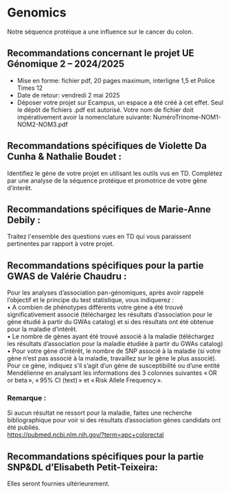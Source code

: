 # Genomics
Notre séquence protéique a une influence sur le cancer du colon.

## Recommandations concernant le projet UE Génomique 2 – 2024/2025
- Mise en forme: fichier pdf, 20 pages maximum, interligne 1,5 et Police Times 12
- Date de retour: vendredi 2 mai 2025
- Déposer votre projet sur Ecampus, un espace a été créé à cet effet. Seul le dépôt de fichiers .pdf est autorisé.
Votre nom de fichier doit impérativement avoir la nomenclature suivante: NuméroTrinome-NOM1-NOM2-NOM3.pdf

## Recommandations spécifiques de Violette Da Cunha & Nathalie Boudet :
Identifiez le gène de votre projet en utilisant les outils vus en TD.
Complétez par une analyse de la séquence protéique et promotrice de votre
gène d’interêt.

## Recommandations spécifiques de Marie-Anne Debily : 
Traitez l'ensemble des questions vues en TD qui vous paraissent pertinentes par rapport à votre projet.

## Recommandations spécifiques pour la partie GWAS de Valérie Chaudru :
Pour les analyses d’association pan-génomiques, après avoir rappelé l’objectif et le principe du test statistique, vous indiquerez :  
• A combien de phénotypes différents votre gène a été trouvé significativement associé (téléchargez les résultats d’association pour le gène étudié à partir du GWAs catalog) et si des résultats ont été obtenue pour la maladie d’intérêt.  
• Le nombre de gènes ayant été trouvé associé à la maladie (téléchargez les résultats d’association pour la maladie étudiée à partir du GWAs catalog)  
• Pour votre gène d’intérêt, le nombre de SNP associé à la maladie (si votre gène n’est pas associé à la maladie, travaillez sur le gène le plus associé).  
Pour ce gène, indiquez s’il s’agit d’un gène de susceptibilité ou d’une entité Mendélienne en analysant les informations des 3 colonnes suivantes « OR or beta », « 95% CI (text) » et « Risk Allele Frequency ».
### Remarque :
Si aucun résultat ne ressort pour la maladie, faites une recherche bibliographique pour voir si des résultats d’association gènes candidats ont été publiés.  
https://pubmed.ncbi.nlm.nih.gov/?term=apc+colorectal  
  

## Recommandations spécifiques pour la partie SNP&DL d’Elisabeth Petit-Teixeira:
Elles seront fournies ultérieurement. 
